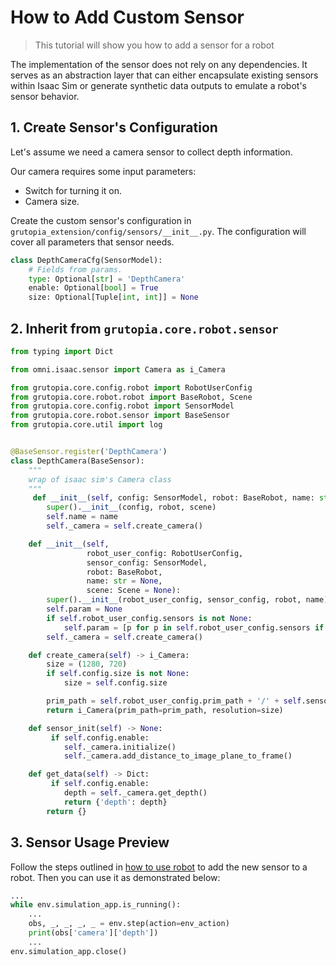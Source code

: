 # How to Add Custom Sensor

> This tutorial will show you how to add a sensor for a robot

The implementation of the sensor does not rely on any dependencies.
It serves as an abstraction layer that can either encapsulate existing sensors within Isaac Sim or generate synthetic data outputs to emulate a robot's sensor behavior.

## 1. Create Sensor's Configuration
Let's assume we need a camera sensor to collect depth information.

Our camera requires some input parameters:
- Switch for turning it on.
- Camera size.

Create the custom sensor's configuration in `grutopia_extension/config/sensors/__init__.py`. The configuration will cover all parameters that sensor needs.
```Python
class DepthCameraCfg(SensorModel):
    # Fields from params.
    type: Optional[str] = 'DepthCamera'
    enable: Optional[bool] = True
    size: Optional[Tuple[int, int]] = None
```

## 2. Inherit from `grutopia.core.robot.sensor`

```Python
from typing import Dict

from omni.isaac.sensor import Camera as i_Camera

from grutopia.core.config.robot import RobotUserConfig
from grutopia.core.robot.robot import BaseRobot, Scene
from grutopia.core.config.robot import SensorModel
from grutopia.core.robot.sensor import BaseSensor
from grutopia.core.util import log


@BaseSensor.register('DepthCamera')
class DepthCamera(BaseSensor):
    """
    wrap of isaac sim's Camera class
    """
     def __init__(self, config: SensorModel, robot: BaseRobot, name: str = None, scene: Scene = None):
        super().__init__(config, robot, scene)
        self.name = name
        self._camera = self.create_camera()

    def __init__(self,
                 robot_user_config: RobotUserConfig,
                 sensor_config: SensorModel,
                 robot: BaseRobot,
                 name: str = None,
                 scene: Scene = None):
        super().__init__(robot_user_config, sensor_config, robot, name)
        self.param = None
        if self.robot_user_config.sensors is not None:
            self.param = [p for p in self.robot_user_config.sensors if p.name == self.name][0]
        self._camera = self.create_camera()

    def create_camera(self) -> i_Camera:
        size = (1280, 720)
        if self.config.size is not None:
            size = self.config.size

        prim_path = self.robot_user_config.prim_path + '/' + self.sensor_config.prim_path
        return i_Camera(prim_path=prim_path, resolution=size)

    def sensor_init(self) -> None:
         if self.config.enable:
            self._camera.initialize()
            self._camera.add_distance_to_image_plane_to_frame()

    def get_data(self) -> Dict:
         if self.config.enable:
            depth = self._camera.get_depth()
            return {'depth': depth}
        return {}
```

## 3. Sensor Usage Preview
Follow the steps outlined in [how to use robot](../tutorials/how-to-use-robot.md) to add the new sensor to a robot. Then you can use it as demonstrated below:
```python
...
while env.simulation_app.is_running():
    ...
    obs, _, _, _, _ = env.step(action=env_action)
    print(obs['camera']['depth'])
    ...
env.simulation_app.close()
```
